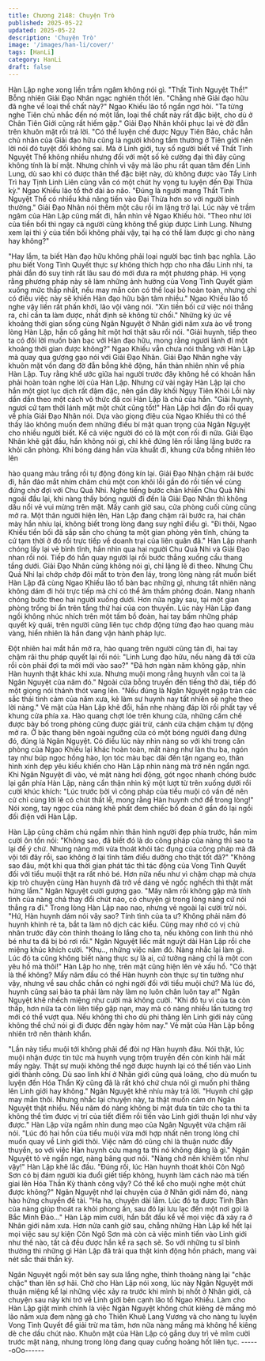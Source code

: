 ```yaml
---
title: Chương 2148: Chuyện Trò
published: 2025-05-22
updated: 2025-05-22
description: 'Chuyện Trò'
image: '/images/han-li/cover/'
tags: [HanLi]
category: HanLi
draft: false
---
```


Hàn Lập nghe xong liền trầm ngâm không nói gì.
"Thất Tinh Nguyệt Thể!"
Bỗng nhiên Giải Đạo Nhân ngạc nghiên thốt lên.
"Chẳng nhẽ Giải đạo hữu đã nghe về loại thể chất này?" Ngao
Khiếu lão tổ ngẩn ngơ hỏi.
"Ta từng nghe Tiên chủ nhắc đến nó một lần, loại thể chất này rất
đặc biệt, cho dù ở Chân Tiên Giới cũng rất hiếm gặp." Giải Đạo
Nhân khôi phục lại vẻ đờ đẫn trên khuôn mặt rồi trả lời.
"Có thể luyện chế được Ngụy Tiên Bảo, chắc hẳn chủ nhân của
Giải đạo hữu cũng là người không tầm thường ở Tiên giới nên lời
nói đó tuyệt đối không sai. Mà ở Linh giới, tuy số người biết về
Thất Tinh Nguyệt Thể không nhiều nhưng đối với một số kẻ
cường đại thì đây cũng không tính là bí mật. Nhưng chính vì vậy
mà lão phu rất quan tâm đến Linh Lung, dù sao khi có được thân
thể đặc biệt này, dù không được vào Tẩy Linh Trì hay Tịnh Linh
Liên cũng vẫn có một chút hy vọng tu luyện đến Đại Thừa kỳ."
Ngao Khiếu lão tổ thở dài ảo não.
"Đúng là người mang Thất Tinh Nguyệt Thể có nhiều khả năng
tiến vào Đại Thừa hơn so với người bình thường." Giải Đạo Nhân
nói thêm một câu rồi im lặng trở lại.
Lúc này vẻ trầm ngâm của Hàn Lập cũng mất đi, hắn nhìn về
Ngao Khiếu hỏi.
"Theo như lời của tiền bối thì ngay cả người cũng không thể giúp
được Linh Lung. Nhưng xem lại thì ý của tiền bối không phải vậy,
tại hạ có thể làm được gì cho nàng hay không?"

"Hay lắm, ta biết Hàn đạo hữu không phải loại người bạc tình bạc
nghĩa. Lão phu biết Vong Tình Quyết thực sự không thích hợp cho
nha đầu Linh nhi, ta phải đắn đó suy tính rất lâu sau đó mới đưa
ra một phương pháp. Hi vọng rằng phương pháp này sẽ làm
những ảnh hưởng của Vong Tình Quyết giảm xuống mức thấp
nhất, nếu may mắn còn có thể loại bỏ hoàn toàn, nhưng chỉ có
điều việc này sẽ khiến Hàn đạo hữu bận tâm nhiều." Ngao Khiếu
lão tổ nghe vậy liền rất phấn khởi, lão vội vàng nói.
"Xin tiền bối cứ việc nói thẳng ra, chỉ cần ta làm được, nhất định
sẽ không từ chối." Những ký ức về khoảng thời gian sống cùng
Ngân Nguyệt ở Nhân giới năm xưa ào về trong lòng Hàn Lập, hắn
cố gắng hít một hơi thật sâu rồi nói.
"Giải huynh, tiếp theo ta có đôi lời muốn bàn bạc với Hàn đạo
hữu, mong rằng ngươi lánh đi một khoảng thời gian được không?"
Ngao Khiếu vẫn chưa nói thẳng với Hàn Lập mà quay qua gượng
gạo nói với Giải Đạo Nhân.
Giải Đạo Nhân nghe vậy khuôn mặt vốn đang đờ đẫn bỗng khẽ
động, hắn thản nhiên nhìn về phía Hàn Lập.
Tuy rằng khế ước giữa hai người trước đây không hề có khoản
hắn phải hoàn toàn nghe lời của Hàn Lập. Nhưng cứ vài ngày
Hàn Lập lại cho hắn một giọt lục dịch rất đậm đặc, nên gần đây
khối Ngụy Tiên Khôi Lỗi này dần dần theo một cách vô thức đã
coi Hàn Lập là chủ của hắn.
"Giải huynh, ngươi cứ tạm thời lánh mặt một chút cũng tốt!" Hàn
Lập hơi đắn đo rồi quay về phía Giải Đạo Nhân nói.
Dựa vào giọng điệu của Ngao Khiếu thì có thể thấy lão không
muốn đem những điều bí mật quan trọng của Ngân Nguyệt cho
nhiều người biết. Kể cả việc người đó có là một con rối đi nữa.
Giải Đạo Nhân khẽ gật đầu, hắn không nói gì, chỉ khẽ đứng lên rồi
lẳng lặng bước ra khỏi căn phòng.
Khi bóng dáng hắn vừa khuất đi, khung cửa bỗng nhiên léo lên

hào quang màu trắng rồi tự động đóng kín lại.
Giải Đạo Nhận chậm rãi bước đi, hắn đảo mắt nhím chăm chú
một con khôi lỗi gần đó rồi tiến về cùng đứng chờ đợi với Chu
Quả Nhi.
Nghe tiếng bước chân khiến Chu Quả Nhi ngoái đầu lại, khi nàng
thấy bóng người đi đến là Giải Đạo Nhân thì không dấu nổi vẻ vui
mừng trên mặt.
Mấy canh giờ sau, cửa phòng cuối cùng cũng mở ra.
Một thân người hiện lên, Hàn Lập đang chậm rãi bước ra, hai
chân mày hắn nhíu lại, không biết trong lòng đang suy nghĩ điều
gì.
"Đi thôi, Ngao Khiếu tiền bối đã sắp sẵn cho chúng ta một gian
phòng yên tĩnh, chúng ta cứ tạm thời ở đó rồi trực tiếp về doanh
trại của liên quân đã." Hàn Lập nhanh chóng lấy lại vẻ bình tĩnh,
hắn nhìn qua hai người Chu Quả Nhi và Giải Đạo nhan rồi nói.
Tiếp đó hắn quay người lại rồi bước thẳng xuống cầu thang tầng
dưới.
Giải Đạo Nhân cũng không nói gì, chỉ lặng lẽ đi theo.
Nhưng Chu Quả Nhi lại chớp chớp đôi mất to tròn đen láy, trong
lòng nàng rất muốn biết Hàn Lập đã cùng Ngao Khiếu lão tổ bàn
bạc những gì, nhưng tất nhiên nàng không dám đi hỏi trực tiếp
mà chỉ có thể âm thầm phỏng đoán. Nang nhanh chóng bước
theo hai người xuống dưới.
Hơn nửa ngày sau, tại một gian phòng trống bí ẩn trên tầng thứ
hai của con thuyền.
Lúc này Hàn Lập đang ngồi không nhúc nhích trên một tấm bồ
đoàn, hai tay bấm những pháp quyết kỳ quái, trên người cũng liên
tục chớp động từng đạo hao quang màu vàng, hiển nhiên là hắn
đang vận hành pháp lực.

Đột nhiên hai mắt hắn mở ra, hào quang trên người cũng tản đi,
hai tay chậm rãi thu pháp quyết lại rồi nói:
"Linh Lung đạo hữu, nếu nàng đã tới cửa rồi còn phải đợi ta mời
mới vào sao?"
"Đã hơn ngàn năm không gặp, nhìn Hàn huynh thật khác khi xưa.
Nhưng muội mong rằng huynh vẫn coi ta là Ngân Nguyệt của năm
đó." Ngoài cửa bỗng truyền đến tiếng thở dài, tiếp đó một giọng
nói thánh thót vang lên.
"Nếu đúng là Ngân Nguyệt ngập tràn các sắc thái tình cảm của
năm xưa, kẻ làm sư huynh nay tất nhiên sẽ nghe theo lời nàng."
Vẻ mặt của Hàn Lập khẽ đổi, hắn nhẹ nhàng đáp lời rồi phất tay
về khung cửa phía xa.
Hào quang chợt lóe trên khung cửa, những cấm chế được bày bố
trong phòng cũng được giải trừ, cánh cửa chậm chậm tự động
mở ra.
Ở bậc thang bên ngoài ngưỡng cửa có một bóng người đang
đứng đó, đúng là Ngân Nguyệt.
Có điều lúc này nhìn nàng so với khi trong căn phòng của Ngao
Khiếu lại khác hoàn toàn, mắt nàng như làn thu ba, ngón tay như
búp ngọc hồng hào, lọn tóc màu bạc dài đến tận ngang eo, thân
hình xinh đẹp yêu kiều khiến cho Hàn Lập nhìn nàng mà trở nên
ngẩn ngơ.
Khi Ngân Nguyệt đi vào, vẻ mặt nàng hơi động, gót ngọc nhanh
chóng bước lại gần phía Hàn Lập, nàng cẩn thận nhìn kỹ một lượt
từ trên xuống dưới rồi cười khúc khích:
"Lúc trước bởi vì công pháp của tiểu muội có vấn đề nên cử chỉ
cùng lời lẽ có chút thất lễ, mong rằng Hàn huynh chớ để trong
lòng!"
Nói xong, tay ngọc của nàng khẽ phất đem chiếc bồ đoàn ở gần
đó lại ngồi đối điện với Hàn Lập.

Hàn Lập cũng chăm chú ngắm nhìn thân hình người đẹp phía
trước, hắn mỉm cười ôn tồn nói:
"Không sao, đã biết đó là do công pháp của nàng thì sao ta lại để
ý chứ. Nhưng nàng mới vừa thoát khỏi tác đụng của công pháp
mà đã vội tới đây rồi, sao không ở lại tĩnh tâm điều dưỡng cho thật
tốt đã?"
"Không sao đâu, một khi qua thời gian phát tác thì tác động của
Vong Tình Quyết đối với tiểu muội thật ra rất nhỏ bé. Hơn nữa nếu
như vì chậm chạp mà chưa kịp trò chuyện cùng Hàn huynh đã trở
về dáng vẻ ngốc nghếch thì thật mất hứng lắm." Ngân Nguyệt
cười gượng gạo.
"Mấy năm rồi không gặp mà tính tình của nàng chả thay đổi chút
nào, có chuyện gì trong lòng nàng cứ nói thẳng ra đi." Trong lòng
Hàn Lập nao nao, nhưng vẻ ngoài lại cười trừ nói.
"Hứ, Hàn huynh dám nói vậy sao? Tính tình của ta ư? Không phải
năm đó huynh khinh rẻ ta, bắt ta làm nô dịch các kiểu. Cũng may
nhờ có vị chủ nhân trước đây còn thỉnh thoảng lo lắng cho ta, nếu
không con linh thú nhỏ bé như ta đã bị bỏ rơi rồi." Ngân Nguyệt
liếc mắt nguýt dài Hàn Lập rồi che miệng khúc khích cười.
"Khụ.., những việc năm đó. Nàng nhắc lại làm gì. Lúc đó ta cũng
không biết nàng thực sự là ai, cứ tưởng nàng chỉ là một con yêu
hồ mà thôi!" Hàn Lập ho nhẹ, trên mặt cũng hiện lên vẻ xấu hổ.
"Có thật là thế không? Mấy năm đầu có thể Hàn huynh còn thực
sự tin tưởng như vậy, nhưng về sau chắc chắn có nghi ngời đối
với tiểu muội chứ? Mà lúc đó, huynh cũng sai bảo ta phải làm này
làm nọ luôn chân luôn tay a!" Ngân Nguyệt khẽ nhếch miệng như
cười mà không cười.
"Khi đó tu vi của ta còn thấp, hơn nữa ta còn liên tiếp gặp nạn,
may mà có nàng nhiều lần tương trợ mới có thể vượt qua. Nếu
không thì cho dù phi thăng lên Linh giới này cũng không thể chứ
nói gì đi được đến ngày hôm nay." Vẻ mặt của Hàn Lập bỗng
nhiên trở nên thành khẩn.

"Lần này tiểu muội tới không phải để đòi nợ Hàn huynh đâu. Nói
thật, lúc muội nhận được tin tức mà huynh vụng trộm truyền đến
còn kinh hãi mất mấy ngày. Thật sự muội không thể ngờ được
huynh lại có thể tiến vào Linh giới thành công. Dù sao linh khí ở
Nhân giới cũng quá loãng, cho dù muốn tu luyện đến Hóa Thẩn
Kỳ cũng đã là rất khó chứ chưa nói gì muốn phi thăng lên Linh
giới hay không." Ngân Nguyệt khẽ nhíu mày trả lời.
"Huynh chỉ gặp may mắn thôi. Nhưng nhắc lại chuyện này, ta thật
muốn cám ơn Ngân Nguyệt thật nhiều. Nếu năm đó nàng không
bí mật đưa tin tức cho ta thì ta không thể tìm được vị trí của tiết
điểm rồi tiến vào Linh giới thuận lợi như vậy được." Hàn Lập vừa
ngắm nhìn dung mạo của Ngân Nguyệt vừa chậm rãi nói.
"Lúc đó hai hồn của tiểu muội vừa mới hợp nhất nên trong lòng
chỉ muốn quay về Linh giới thôi. Việc năm đó cũng chỉ là thuận
nước đẩy thuyền, so với việc Hàn huynh cứu mạng ta thì nó
không đáng là gì." Ngân Nguyệt tỏ vẻ ngẩn ngơ, nàng bâng quơ
nói.
"Nàng chớ nên khiêm tốn như vậy!" Hàn Lập khẽ lắc đầu.
"Đúng rồi, lúc Hàn huynh thoát khỏi Côn Ngô Sơn có bị đám
người kia đuổi giết tiếp không, huynh làm cách nào mà tiến giai
lên Hóa Thần Kỳ thành công vậy? Có thể kể cho muội nghe một
chút được không?" Ngân Nguyệt nhớ lại chuyện của ở Nhân giới
năm đó, nàng hào hứng chuyển đề tài.
"Ha ha, chuyện dài lắm. Lúc đó ta được Tinh Bàn của nàng giúp
thoát ra khỏi phong ấn, sau đó lại lưu lạc đến một nơi gọi là Bắc
Minh Đảo..." Hàn Lập mỉm cười, hắn bắt đầu kể về mọi việc đã
xảy ra ở Nhân giới năm xưa.
Hơn nửa canh giờ sau, chẳng những Hàn Lập kể hết lại mọi việc
sau sự kiện Côn Ngô Sơn mà còn cả việc mình tiến vào Linh giới
như thế nào, tất cả đều được hắn kể ra sạch sẽ.
So với những tu sĩ bình thường thì những gì Hàn Lập đã trải qua
thật kinh động hồn phách, mang vài nét sắc thái thần kỳ.

Ngân Nguyệt ngồi một bên say sưa lắng nghe, thỉnh thoảng nàng
lại "chậc chậc" than lên sợ hãi.
Chờ cho Hàn Lập nói xong, lúc này Ngân Nguyệt mới thuận
miệng kể lại những việc xảy ra trước khi mình bị nhốt ở Nhân
giới, cả chuyện sau này khi trở về Linh giới bên cạnh lão tổ Ngao
Khiếu.
Làm cho Hàn Lập giật mình chính là việc Ngân Nguyệt không
chút kiêng dè mắng mỏ lão năm xưa đem nàng gả cho Thiên
Khuê Lang Vương và cho nàng tu luyện Vong Tình Quyết để giải
trừ ma tâm, hơn nữa nàng mắng mà không hề kiêng dè che dấu
chút nào.
Khuôn mặt của Hàn Lập có gắng duy trì vẻ mĩm cười trước mặt
nàng, nhưng trong lòng đang quay cuồng hoảng hốt liên tục.
------oOo------
